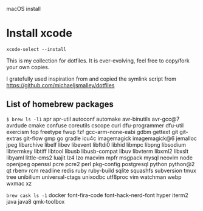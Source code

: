 macOS install

# Install xcode
```
xcode-select --install
```






This is my collection for dotfiles. It is ever-evolving, feel free to copy/fork your own copies.

I gratefully used inspiration from and copied the symlink script from https://github.com/michaeljsmalley/dotfiles


## List of homebrew packages
`$ brew ls -l1`
apr
apr-util
autoconf
automake
avr-binutils
avr-gcc@7
avrdude
cmake
confuse
coreutils
cscope
curl
dfu-programmer
dfu-util
exercism
fop
freetype
fwup
fzf
gcc-arm-none-eabi
gdbm
gettext
git
git-extras
git-flow
gmp
go
gradle
icu4c
imagemagick
imagemagick@6
jemalloc
jpeg
libarchive
libelf
libev
libevent
libftdi0
libhid
libmpc
libpng
libsodium
libtermkey
libtiff
libtool
libusb
libusb-compat
libuv
libvterm
libxml2
libxslt
libyaml
little-cms2
luajit
lz4
lzo
macvim
mpfr
msgpack
mysql
neovim
node
openjpeg
openssl
pcre
pcre2
perl
pkg-config
postgresql
python
python@2
qt
rbenv
rcm
readline
redis
ruby
ruby-build
sqlite
squashfs
subversion
tmux
tree
unibilium
universal-ctags
unixodbc
utf8proc
vim
watchman
webp
wxmac
xz

`brew cask ls -1`
docker
font-fira-code
font-hack-nerd-font
hyper
iterm2
java
java8
qmk-toolbox
